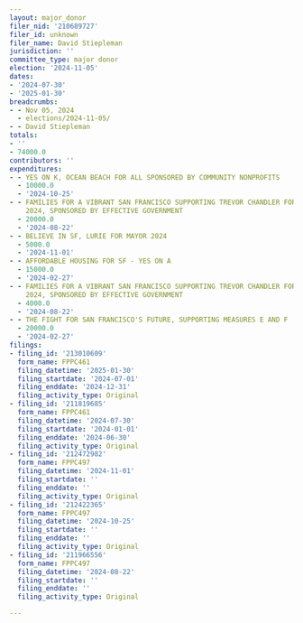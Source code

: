 ```yaml
---
layout: major_donor
filer_nid: '210689727'
filer_id: unknown
filer_name: David Stiepleman
jurisdiction: ''
committee_type: major donor
election: '2024-11-05'
dates:
- '2024-07-30'
- '2025-01-30'
breadcrumbs:
- - Nov 05, 2024
  - elections/2024-11-05/
- - David Stiepleman
totals:
- ''
- 74000.0
contributors: ''
expenditures:
- - YES ON K, OCEAN BEACH FOR ALL SPONSORED BY COMMUNITY NONPROFITS
  - 10000.0
  - '2024-10-25'
- - FAMILIES FOR A VIBRANT SAN FRANCISCO SUPPORTING TREVOR CHANDLER FOR SUPERVISOR
    2024, SPONSORED BY EFFECTIVE GOVERNMENT
  - 20000.0
  - '2024-08-22'
- - BELIEVE IN SF, LURIE FOR MAYOR 2024
  - 5000.0
  - '2024-11-01'
- - AFFORDABLE HOUSING FOR SF - YES ON A
  - 15000.0
  - '2024-02-27'
- - FAMILIES FOR A VIBRANT SAN FRANCISCO SUPPORTING TREVOR CHANDLER FOR SUPERVISOR
    2024, SPONSORED BY EFFECTIVE GOVERNMENT
  - 4000.0
  - '2024-08-22'
- - THE FIGHT FOR SAN FRANCISCO'S FUTURE, SUPPORTING MEASURES E AND F
  - 20000.0
  - '2024-02-27'
filings:
- filing_id: '213010609'
  form_name: FPPC461
  filing_datetime: '2025-01-30'
  filing_startdate: '2024-07-01'
  filing_enddate: '2024-12-31'
  filing_activity_type: Original
- filing_id: '211819685'
  form_name: FPPC461
  filing_datetime: '2024-07-30'
  filing_startdate: '2024-01-01'
  filing_enddate: '2024-06-30'
  filing_activity_type: Original
- filing_id: '212472982'
  form_name: FPPC497
  filing_datetime: '2024-11-01'
  filing_startdate: ''
  filing_enddate: ''
  filing_activity_type: Original
- filing_id: '212422365'
  form_name: FPPC497
  filing_datetime: '2024-10-25'
  filing_startdate: ''
  filing_enddate: ''
  filing_activity_type: Original
- filing_id: '211966556'
  form_name: FPPC497
  filing_datetime: '2024-08-22'
  filing_startdate: ''
  filing_enddate: ''
  filing_activity_type: Original

---
```


